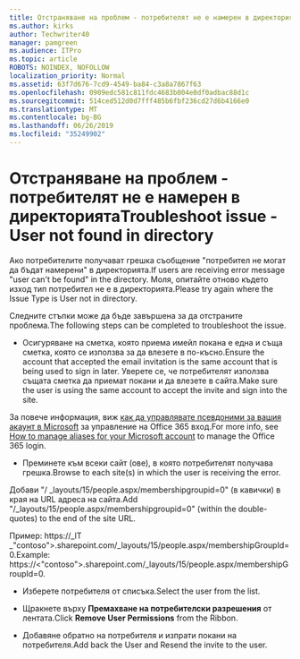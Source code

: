```yaml
---
title: Отстраняване на проблем - потребителят не е намерен в директорията
ms.author: kirks
author: Techwriter40
manager: pamgreen
ms.audience: ITPro
ms.topic: article
ROBOTS: NOINDEX, NOFOLLOW
localization_priority: Normal
ms.assetid: 63f7d676-7cd9-4549-ba84-c3a8a7867f63
ms.openlocfilehash: 0909edc581c811fdc4683b004e0df0adbac88d1c
ms.sourcegitcommit: 514ced512d0d7fff485b6fbf236cd27d6b4166e0
ms.translationtype: MT
ms.contentlocale: bg-BG
ms.lasthandoff: 06/26/2019
ms.locfileid: "35249902"
---
```

# <a name="troubleshoot-issue---user-not-found-in-directory"></a><span data-ttu-id="228f5-102">Отстраняване на проблем - потребителят не е намерен в директорията</span><span class="sxs-lookup"><span data-stu-id="228f5-102">Troubleshoot issue - User not found in directory</span></span>

<span data-ttu-id="228f5-103">Ако потребителите получават грешка съобщение "потребител не могат да бъдат намерени" в директорията.</span><span class="sxs-lookup"><span data-stu-id="228f5-103">If users are receiving error message "user can't be found" in the directory.</span></span> <span data-ttu-id="228f5-104">Моля, опитайте отново където изход тип потребител не е в директорията.</span><span class="sxs-lookup"><span data-stu-id="228f5-104">Please try again where the Issue Type is User not in directory.</span></span>

<span data-ttu-id="228f5-105">Следните стъпки може да бъде завършена за да отстраните проблема.</span><span class="sxs-lookup"><span data-stu-id="228f5-105">The following steps can be completed to troubleshoot the issue.</span></span>

- <span data-ttu-id="228f5-106">Осигуряване на сметка, която приема имейл покана е една и съща сметка, която се използва за да влезете в по-късно.</span><span class="sxs-lookup"><span data-stu-id="228f5-106">Ensure the account that accepted the email invitation is the same account that is being used to sign in later.</span></span> <span data-ttu-id="228f5-107">Уверете се, че потребителят използва същата сметка да приемат покани и да влезете в сайта.</span><span class="sxs-lookup"><span data-stu-id="228f5-107">Make sure the user is using the same account to accept the invite and sign into the site.</span></span> 

<span data-ttu-id="228f5-108">За повече информация, виж [как да управлявате псевдоними за вашия акаунт в Microsoft</a> за управление на Office 365 вход](https://support.microsoft.com/help/12407/microsoft-account-how-to-manage-aliases).</span><span class="sxs-lookup"><span data-stu-id="228f5-108">For more info, see [How to manage aliases for your Microsoft account</a> to manage the Office 365 login](https://support.microsoft.com/help/12407/microsoft-account-how-to-manage-aliases).</span></span> 

- <span data-ttu-id="228f5-109">Преминете към всеки сайт (ове), в която потребителят получава грешка.</span><span class="sxs-lookup"><span data-stu-id="228f5-109">Browse to each site(s) in which the user is receiving the error.</span></span> 

<span data-ttu-id="228f5-110">Добави "/ _layouts/15/people.aspx/membershipgroupid=0" (в кавички) в края на URL адреса на сайта.</span><span class="sxs-lookup"><span data-stu-id="228f5-110">Add "/_layouts/15/people.aspx/membershipgroupid=0" (within the double-quotes) to the end of the site URL.</span></span> 

<span data-ttu-id="228f5-111">Пример: https://_lT _"contoso">.sharepoint.com/_layouts/15/people.aspx/membershipGroupId=0.</span><span class="sxs-lookup"><span data-stu-id="228f5-111">Example: https://<"contoso">.sharepoint.com/_layouts/15/people.aspx/membershipGroupId=0.</span></span>

- <span data-ttu-id="228f5-112">Изберете потребителя от списъка.</span><span class="sxs-lookup"><span data-stu-id="228f5-112">Select the user from the list.</span></span>

- <span data-ttu-id="228f5-113">Щракнете върху **Премахване на потребителски разрешения** от лентата.</span><span class="sxs-lookup"><span data-stu-id="228f5-113">Click **Remove User Permissions** from the Ribbon.</span></span> 
-  <span data-ttu-id="228f5-114">Добавяне обратно на потребителя и изпрати покани на потребителя.</span><span class="sxs-lookup"><span data-stu-id="228f5-114">Add back the User and Resend the invite to the user.</span></span>

